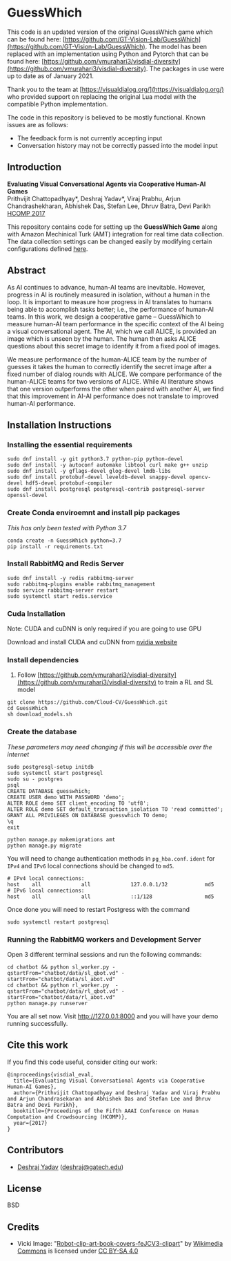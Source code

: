 # GuessWhich

This code is an updated version of the original GuessWhich game which can be found here: [https://github.com/GT-Vision-Lab/GuessWhich](https://github.com/GT-Vision-Lab/GuessWhich). The model has been replaced with an implementation using Python and Pytorch that can be found here: [https://github.com/vmurahari3/visdial-diversity](https://github.com/vmurahari3/visdial-diversity). The packages in use were up to date as of January 2021.

Thank you to the team at [https://visualdialog.org/](https://visualdialog.org/) who provided support on replacing the original Lua model with the compatible Python implementation.

The code in this repository is believed to be mostly functional. Known issues are as follows:
* The feedback form is not currently accepting input
* Conversation history may not be correctly passed into the model input

## Introduction

**Evaluating Visual Conversational Agents via Cooperative Human-AI Games**  
Prithvijit Chattopadhyay*, Deshraj Yadav*, Viraj Prabhu, Arjun Chandrashekharan, Abhishek Das, Stefan Lee, Dhruv Batra, Devi Parikh  
[HCOMP 2017][4]

This repository contains code for setting up the **GuessWhich Game** along with Amazon Mechinical Turk (AMT) integration for real time data collection. The data collection settings can be changed easily by modifying certain configurations defined [here](https://github.com/VT-vision-lab/GuessWhich/blob/master/amt/constants.py).

## Abstract

As AI continues to advance, human-AI teams are inevitable. However, progress in AI is routinely measured in isolation, without a human in the loop. It is important to measure how progress in AI translates to humans being able to accomplish tasks better; i.e., the performance of human-AI teams. In this work, we design a cooperative game – GuessWhich to measure human-AI team performance in the specific context of the AI being a visual conversational agent. The AI, which we call ALICE, is provided an image which is unseen by the human. The human then asks ALICE questions about this secret image to identify it from a fixed pool of images.

We measure performance of the human-ALICE team by the number of guesses it takes the human to correctly identify the secret image after a fixed number of dialog rounds with ALICE. We compare performance of the human-ALICE teams for two versions of ALICE. While AI literature shows that one version outperforms the other when paired with another AI, we find that this improvement in AI-AI performance does not translate to improved human-AI performance.


## Installation Instructions

### Installing the essential requirements

```shell
sudo dnf install -y git python3.7 python-pip python-devel
sudo dnf install -y autoconf automake libtool curl make g++ unzip
sudo dnf install -y gflags-devel glog-devel lmdb-libs
sudo dnf install protobuf-devel leveldb-devel snappy-devel opencv-devel hdf5-devel protobuf-compiler
sudo dnf install postgresql postgresql-contrib postgresql-server openssl-devel
```

### Create Conda enviroemnt and install pip packages

*This has only been tested with Python 3.7*

```
conda create -n GuessWhich python=3.7
pip install -r requirements.txt
```

### Install RabbitMQ and Redis Server

```shell
sudo dnf install -y redis rabbitmq-server
sudo rabbitmq-plugins enable rabbitmq_management
sudo service rabbitmq-server restart
sudo systemctl start redis.service
```

### Cuda Installation

Note: CUDA and cuDNN is only required if you are going to use GPU

Download and install CUDA and cuDNN from [nvidia website](https://developer.nvidia.com/cuda-downloads)

### Install dependencies

1. Follow [https://github.com/vmurahari3/visdial-diversity](https://github.com/vmurahari3/visdial-diversity) to train a RL and SL model

```shell
git clone https://github.com/Cloud-CV/GuessWhich.git
cd GuessWhich
sh download_models.sh
```

### Create the database

*These parameters may need changing if this will be accessible over the internet*

```shell
sudo postgresql-setup initdb
sudo systemctl start postgresql
sudo su - postgres
psql
CREATE DATABASE guesswhich;
CREATE USER demo WITH PASSWORD 'demo';
ALTER ROLE demo SET client_encoding TO 'utf8';
ALTER ROLE demo SET default_transaction_isolation TO 'read committed';
GRANT ALL PRIVILEGES ON DATABASE guesswhich TO demo;
\q
exit

python manage.py makemigrations amt
python manage.py migrate
```

You will need to change authentication methods in `pg_hba.conf`. `ident` for `IPv4` and `IPv6` local connections should be changed to `md5`.

```
# IPv4 local connections:
host    all             all             127.0.0.1/32            md5
# IPv6 local connections:
host    all             all             ::1/128                 md5
```

Once done you will need to restart Postgress with the command

```shell
sudo systemctl restart postgresql
```

### Running the RabbitMQ workers and Development Server

Open 3 different terminal sessions and run the following commands:

```shell
cd chatbot && python sl_worker.py -qstartFrom="chatbot/data/sl_qbot.vd" -startFrom="chatbot/data/sl_abot.vd"
cd chatbot && python rl_worker.py  -qstartFrom="chatbot/data/rl_qbot.vd" -startFrom="chatbot/data/rl_abot.vd"
python manage.py runserver
```

You are all set now. Visit http://127.0.0.1:8000 and you will have your demo running successfully.


## Cite this work

If you find this code useful, consider citing our work:

```
@inproceedings{visdial_eval,
  title={Evaluating Visual Conversational Agents via Cooperative Human-AI Games},
  author={Prithvijit Chattopadhyay and Deshraj Yadav and Viraj Prabhu and Arjun Chandrasekaran and Abhishek Das and Stefan Lee and Dhruv Batra and Devi Parikh},
  booktitle={Proceedings of the Fifth AAAI Conference on Human Computation and Crowdsourcing (HCOMP)},
  year={2017}
}
```

## Contributors

* [Deshraj Yadav][2] (deshraj@gatech.edu)

## License

BSD

## Credits

- Vicki Image: "[Robot-clip-art-book-covers-feJCV3-clipart](https://commons.wikimedia.org/wiki/File:Robot-clip-art-book-covers-feJCV3-clipart.png)" by [Wikimedia Commons](https://commons.wikimedia.org) is licensed under [CC BY-SA 4.0](https://creativecommons.org/licenses/by-sa/4.0/deed.en)

[1]: https://arxiv.org/abs/1611.08669
[2]: http://deshraj.github.io
[4]: http://www.humancomputation.com/2017/
